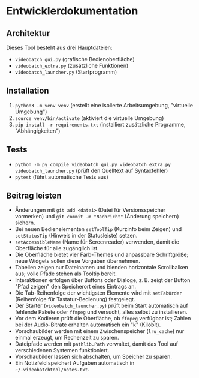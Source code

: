 # Entwicklerdokumentation

## Architektur
Dieses Tool besteht aus drei Hauptdateien:
- `videobatch_gui.py` (grafische Bedienoberfläche)
- `videobatch_extra.py` (zusätzliche Funktionen)
- `videobatch_launcher.py` (Startprogramm)

## Installation
1. `python3 -m venv venv` (erstellt eine isolierte Arbeitsumgebung, "virtuelle Umgebung")
2. `source venv/bin/activate` (aktiviert die virtuelle Umgebung)
3. `pip install -r requirements.txt` (installiert zusätzliche Programme, "Abhängigkeiten")

## Tests
- `python -m py_compile videobatch_gui.py videobatch_extra.py videobatch_launcher.py` (prüft den Quelltext auf Syntaxfehler)
- `pytest` (führt automatische Tests aus)

## Beitrag leisten
- Änderungen mit `git add <datei>` (Datei für Versionsspeicher vormerken) und `git commit -m "Nachricht"` (Änderung speichern) sichern.
- Bei neuen Bedienelementen `setToolTip` (Kurzinfo beim Zeigen) und `setStatusTip` (Hinweis in der Statusleiste) setzen.
- `setAccessibleName` (Name für Screenreader) verwenden, damit die Oberfläche für alle zugänglich ist.
- Die Oberfläche bietet vier Farb-Themes und anpassbare Schriftgröße; neue Widgets sollen diese Vorgaben übernehmen.
- Tabellen zeigen nur Dateinamen und blenden horizontale Scrollbalken aus; volle Pfade stehen als Tooltip bereit.
- Interaktionen erfolgen über Buttons oder Dialoge, z. B. zeigt der Button "Pfad zeigen" den Speicherort eines Eintrags an.
- Die Tab-Reihenfolge der wichtigsten Elemente wird mit `setTabOrder` (Reihenfolge für Tastatur-Bedienung) festgelegt.
- Der Starter (`videobatch_launcher.py`) prüft beim Start automatisch auf fehlende Pakete oder `ffmpeg` und versucht, alles selbst zu installieren.
- Vor dem Kodieren prüft die Oberfläche, ob `ffmpeg` verfügbar ist; Zahlen bei der Audio-Bitrate erhalten automatisch ein "k" (Kilobit).
- Vorschaubilder werden mit einem Zwischenspeicher (`lru_cache`) nur einmal erzeugt, um Rechenzeit zu sparen.
- Dateipfade werden mit `pathlib.Path` verwaltet, damit das Tool auf verschiedenen Systemen funktioniert.
- Vorschaubilder lassen sich abschalten, um Speicher zu sparen.
- Ein Notizfeld speichert Aufgaben automatisch in `~/.videobatchtool/notes.txt`.
